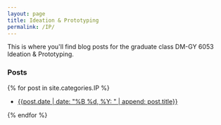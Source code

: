 ```yaml
---
layout: page
title: Ideation & Prototyping
permalink: /IP/
---
```


This is where you'll find blog posts for the graduate class DM-GY 6053 Ideation & Prototyping. 

<h3>Posts</h3>
{% for post in site.categories.IP %}
  <ul>
      <li><a href="{{post.url}}">{{post.date | date: "%B %d, %Y: " | append: post.title}}</a></li>
  </ul>
{% endfor %}
